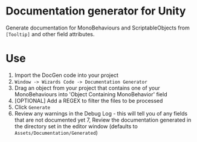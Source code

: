 # Documentation generator for Unity

Generate documentation for MonoBehaviours and ScriptableObjects from `[Tooltip]` and other field attributes.

# Use

  1. Import the DocGen code into your project
  2. `Window -> Wizards Code -> Documentation Generator`
  3. Drag an object from your project that contains one of your MonoBehaviours into 'Object Containing MonoBehavior' field
  4. [OPTIONAL] Add a REGEX to filter the files to be processed
  5. Click `Generate`
  6. Review any warnings in the Debug Log - this will tell you of any fields that are not documented yet
  7, Review the documentation generated in the directory set in the editor window (defaults to `Assets/Documentation/Generated`)

